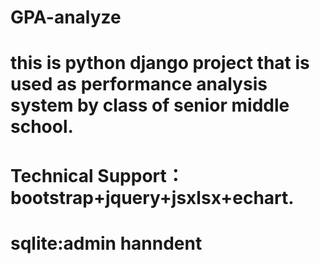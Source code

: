 # GPA-analyze
# this is python django project that is used as performance analysis system by class of senior middle school.
# Technical Support：bootstrap+jquery+jsxlsx+echart.
# sqlite:admin hanndent